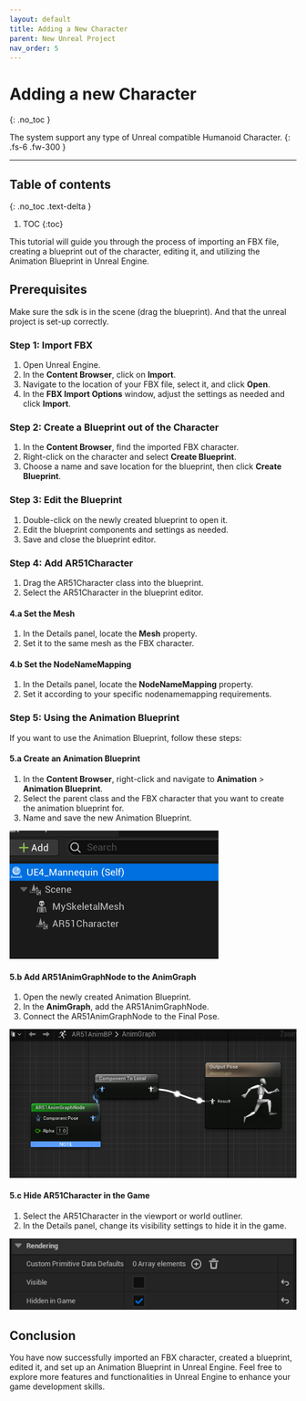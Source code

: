 ```yaml
---
layout: default
title: Adding a New Character
parent: New Unreal Project
nav_order: 5
---
```


# Adding a new Character 
{: .no_toc }

The system support any type of Unreal compatible Humanoid Character.
{: .fs-6 .fw-300 }



---
## Table of contents
{: .no_toc .text-delta }

1. TOC
{:toc}


This tutorial will guide you through the process of importing an FBX file, creating a blueprint out of the character, editing it, and utilizing the Animation Blueprint in Unreal Engine.


## Prerequisites
Make sure the sdk is in the scene (drag the blueprint).
And that the unreal project is set-up correctly.


### Step 1: Import FBX

1. Open Unreal Engine.
2. In the **Content Browser**, click on **Import**.
3. Navigate to the location of your FBX file, select it, and click **Open**.
4. In the **FBX Import Options** window, adjust the settings as needed and click **Import**.

### Step 2: Create a Blueprint out of the Character

1. In the **Content Browser**, find the imported FBX character.
2. Right-click on the character and select **Create Blueprint**.
3. Choose a name and save location for the blueprint, then click **Create Blueprint**.

### Step 3: Edit the Blueprint

1. Double-click on the newly created blueprint to open it.
2. Edit the blueprint components and settings as needed.
3. Save and close the blueprint editor.

### Step 4: Add AR51Character

1. Drag the AR51Character class into the blueprint.
2. Select the AR51Character in the blueprint editor.

#### 4.a Set the Mesh

1. In the Details panel, locate the **Mesh** property.
2. Set it to the same mesh as the FBX character.

#### 4.b Set the NodeNameMapping

1. In the Details panel, locate the **NodeNameMapping** property.
2. Set it according to your specific nodenamemapping requirements.

### Step 5: Using the Animation Blueprint

If you want to use the Animation Blueprint, follow these steps:

#### 5.a Create an Animation Blueprint

1. In the **Content Browser**, right-click and navigate to **Animation** > **Animation Blueprint**.
2. Select the parent class and the FBX character that you want to create the animation blueprint for.
3. Name and save the new Animation Blueprint.

![animation_node](/assets/images/unreal_blueprint_with_animation_node.png)


#### 5.b Add AR51AnimGraphNode to the AnimGraph

1. Open the newly created Animation Blueprint.
2. In the **AnimGraph**, add the AR51AnimGraphNode.
3. Connect the AR51AnimGraphNode to the Final Pose.

![animation_graph](/assets/images/unreal_animation_graph.png)


#### 5.c Hide AR51Character in the Game

1. Select the AR51Character in the viewport or world outliner.
2. In the Details panel, change its visibility settings to hide it in the game.

![hide_in_game](/assets/images/unreal_hide_in_game.png)


## Conclusion

You have now successfully imported an FBX character, created a blueprint, edited it, and set up an Animation Blueprint in Unreal Engine. Feel free to explore more features and functionalities in Unreal Engine to enhance your game development skills.
